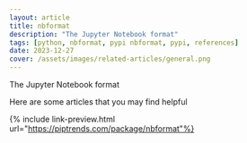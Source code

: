 ```yaml
---
layout: article
title: nbformat
description: "The Jupyter Notebook format"
tags: [python, nbformat, pypi nbformat, pypi, references]
date: 2023-12-27
cover: /assets/images/related-articles/general.png
---
```


The Jupyter Notebook format

Here are some articles that you may find helpful

{% include link-preview.html url="https://piptrends.com/package/nbformat"%}